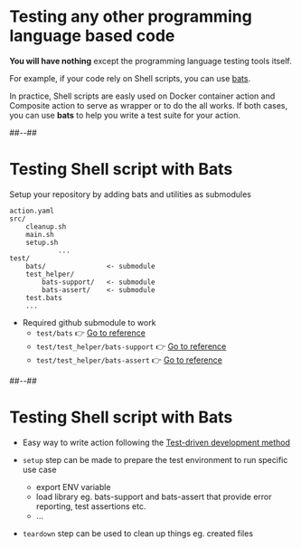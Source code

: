 <!-- .slide: class="with-code-bg-dark" -->

# Testing any other programming language based code

**You will have nothing** except the programming language testing tools itself.

For example, if your code rely on Shell scripts, you can use [bats](https://github.com/bats-core/bats-core).

In practice, Shell scripts are easly used on Docker container action and Composite action to serve as wrapper or to do the all works.
If both cases, you can use **bats** to help you write a test suite for your action.

##--##

<!-- .slide: class="with-code-bg-dark" -->

# Testing Shell script with Bats

Setup your repository by adding bats and utilities as submodules

```text [1-5|8,10-11|12]
action.yaml
src/
    cleanup.sh
    main.sh
    setup.sh
            ...
test/
    bats/               <- submodule
    test_helper/
        bats-support/   <- submodule
        bats-assert/    <- submodule
    test.bats
    ...
```

- Required github submodule to work
  - `test/bats` 👉 [Go to reference](https://github.com/bats-core/bats-core.git)
  - `test/test_helper/bats-support` 👉 [Go to reference](https://github.com/bats-core/bats-support.git)
  - `test/test_helper/bats-assert` 👉 [Go to reference](https://github.com/bats-core/bats-assert.git)

##--##

# Testing Shell script with Bats

- Easy way to write action following the [Test-driven development method](https://en.wikipedia.org/wiki/Test-driven_development)

- `setup` step can be made to prepare the test environment to run specific use case
  - export ENV variable
  - load library eg. bats-support and bats-assert that provide error reporting, test assertions etc.
  - ...
- `teardown` step can be used to clean up things eg. created files

